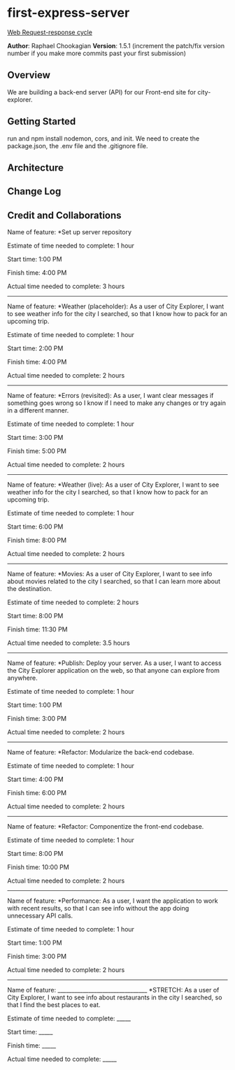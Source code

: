 # first-express-server

[Web Request-response cycle](./Screenshot%202022-10-25%20at%204.38.44%20PM.png)

**Author**: Raphael Chookagian
**Version**: 1.5.1 (increment the patch/fix version number if you make more commits past your first submission)

## Overview

We are building a back-end server (API) for our Front-end site for city-explorer.

## Getting Started

run and npm install nodemon, cors, and init. We need to create the package.json, the .env file and the .gitignore file.

## Architecture
<!-- Provide a detailed description of the application design. What technologies (languages, libraries, etc) you're using, and any other relevant design information. -->

## Change Log
<!-- Use this area to document the iterative changes made to your application as each feature is successfully implemented. Use time stamps. Here's an example:

01-01-2001 4:59pm - Application now has a fully-functional express server, with a GET route for the location resource. -->

## Credit and Collaborations
<!-- Give credit (and a link) to other people or resources that helped you build this application. -->

Name of feature:
*Set up server repository

Estimate of time needed to complete: 1 hour

Start time: 1:00 PM

Finish time: 4:00 PM

Actual time needed to complete: 3 hours

-----------------------------------------------

Name of feature:
*Weather (placeholder): As a user of City Explorer, I want to see weather info for the city I searched, so that I know how to pack for an upcoming trip.

Estimate of time needed to complete: 1 hour

Start time: 2:00 PM

Finish time: 4:00 PM

Actual time needed to complete: 2 hours

-----------------------------------------------

Name of feature:
*Errors (revisited): As a user, I want clear messages if something goes wrong so I know if I need to make any changes or try again in a different manner.

Estimate of time needed to complete: 1 hour

Start time: 3:00 PM

Finish time: 5:00 PM

Actual time needed to complete: 2 hours

-----------------------------------------------

Name of feature:
*Weather (live): As a user of City Explorer, I want to see weather info for the city I searched, so that I know how to pack for an upcoming trip.

Estimate of time needed to complete: 1 hour

Start time: 6:00 PM

Finish time: 8:00 PM

Actual time needed to complete: 2 hours

-----------------------------------------------

Name of feature:
*Movies: As a user of City Explorer, I want to see info about movies related to the city I searched, so that I can learn more about the destination.

Estimate of time needed to complete: 2 hours

Start time: 8:00 PM

Finish time: 11:30 PM

Actual time needed to complete: 3.5 hours

-----------------------------------------------

Name of feature:
*Publish: Deploy your server. As a user, I want to access the City Explorer application on the web, so that anyone can explore from anywhere.

Estimate of time needed to complete: 1 hour

Start time: 1:00 PM

Finish time: 3:00 PM

Actual time needed to complete: 2 hours

-----------------------------------------------

Name of feature:
*Refactor: Modularize the back-end codebase.

Estimate of time needed to complete: 1 hour

Start time: 4:00 PM

Finish time: 6:00 PM

Actual time needed to complete: 2 hours

-----------------------------------------------

Name of feature:
*Refactor: Componentize the front-end codebase.

Estimate of time needed to complete: 1 hour

Start time: 8:00 PM

Finish time: 10:00 PM

Actual time needed to complete: 2 hours

-----------------------------------------------

Name of feature:
*Performance: As a user, I want the application to work with recent results, so that I can see info without the app doing unnecessary API calls.

Estimate of time needed to complete: 1 hour

Start time: 1:00 PM

Finish time: 3:00 PM

Actual time needed to complete: 2 hours

-----------------------------------------------

Name of feature: ________________________________
*STRETCH: As a user of City Explorer, I want to see info about restaurants in the city I searched, so that I find the best places to eat.

Estimate of time needed to complete: _____

Start time: _____

Finish time: _____

Actual time needed to complete: _____
